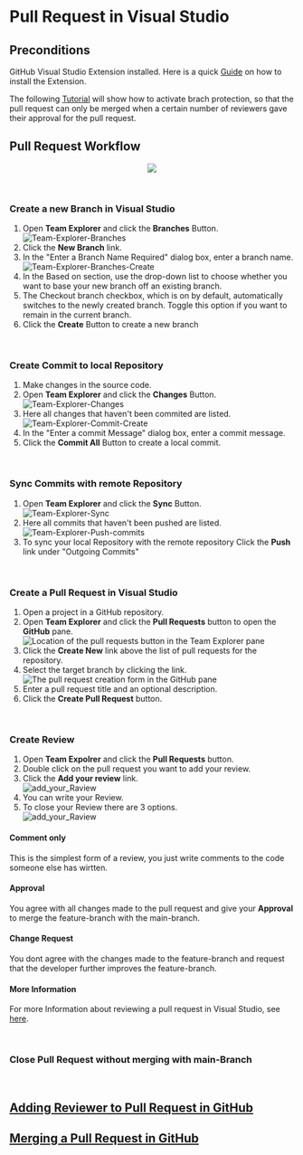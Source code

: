 # Pull Request in Visual Studio

## Preconditions

GitHub Visual Studio Extension installed. Here is a quick [Guide](https://github.com/github/VisualStudio/blob/master/docs/getting-started/installing-github-for-visual-studio.md) on how to install the Extension.

The following [Tutorial](https://github.blog/2018-03-23-require-multiple-reviewers/#:~:text=To%20require%20multiple%20reviewers%20for,pull%20request%20to%20that%20branch.) will show how to activate brach protection, so that the pull request can only be merged when a certain number of reviewers gave their approval for the pull request.

## Pull Request Workflow

<p align="center">
  <img src="Doc/PullRequest_Flowchart.drawio.png" />
</p>

<br>

### Create a new Branch in Visual Studio

1. Open **Team Explorer** and click the **Branches** Button.   
![Team-Explorer-Branches](Doc/Team-Explorer-Branches.png)
2. Click the **New Branch** link.
3. In the "Enter a Branch Name Required" dialog box, enter a branch name.   
![Team-Explorer-Branches-Create](Doc/Team-Explorer-Branches-Create.png)
4. In the Based on section, use the drop-down list to choose whether you want to base your new branch off an existing branch.
5. The Checkout branch checkbox, which is on by default, automatically switches to the newly created branch. Toggle this option if you want to remain in the current branch.
6. Click the **Create** Button to create a new branch

<br>

### Create Commit to local Repository

1. Make changes in the source code.
2. Open **Team Explorer** and click the **Changes** Button.   
![Team-Explorer-Changes](Doc/Team-Explorer-Changes.png)
3. Here all changes that haven't been commited are listed.   
![Team-Explorer-Commit-Create](Doc/Team-Explorer-Commit-Create.png)
4. In the "Enter a commit Message" dialog box, enter a commit message.   
5. Click the **Commit All** Button to create a local commit.   

<br>

### Sync Commits with remote Repository

1. Open **Team Explorer** and click the **Sync** Button.   
![Team-Explorer-Sync](Doc/Team-Explorer-Sync.png)
2. Here all commits that haven't been pushed are listed.
![Team-Explorer-Push-commits](Doc/Team-Explorer-Push-Commits.png)
3. To sync your local Repository with the remote repository Click the **Push** link under "Outgoing Commits"

<br>

### Create a Pull Request in Visual Studio

1. Open a project in a GitHub repository.
2. Open **Team Explorer** and click the **Pull Requests** button to open the **GitHub** pane.
![Location of the pull requests button in the Team Explorer pane](Doc/Team-Explorer-PullRequest.png)
3. Click the **Create New** link above the list of pull requests for the repository.
4. Select the target branch by clicking the link.   
![The pull request creation form in the GitHub pane](Doc/Team-Explorer-PullRequest-Create.png)
5. Enter a pull request title and an optional description.
6. Click the **Create Pull Request** button.

<br>

### Create Review

1. Open **Team Expolrer** and click the **Pull Requests** button.
2. Double click on the pull request you want to add your review.
3. Click the **Add your review** link.  
![add_your_Raview](Doc/AddReview.png)
4. You can write your Review.   
5. To close your Review there are 3 options.   
![add_your_Raview](Doc/Approval.png)

#### Comment only
This is the simplest form of a review, you just write comments to the code someone else has wirtten.

#### Approval
You agree with all changes made to the pull request and give your **Approval** to merge the feature-branch with the main-branch.

#### Change Request
You dont agree with the changes made to the feature-branch and request that the developer further improves the feature-branch.

#### More Information
For more Information about reviewing a pull request in Visual Studio, see [here](https://github.com/github/VisualStudio/blob/master/docs/using/reviewing-a-pull-request-in-visual-studio.md).

<br>

### Close Pull Request without merging with main-Branch

<br>

## [Adding Reviewer to Pull Request in GitHub](https://docs.github.com/en/pull-requests/collaborating-with-pull-requests/proposing-changes-to-your-work-with-pull-requests/requesting-a-pull-request-review)

## [Merging a Pull Request in GitHub](https://docs.github.com/en/pull-requests/collaborating-with-pull-requests/incorporating-changes-from-a-pull-request/merging-a-pull-request)
